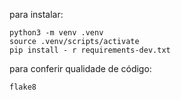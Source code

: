 para instalar:
```console
python3 -m venv .venv
source .venv/scripts/activate
pip install - r requirements-dev.txt
```

para conferir qualidade de código:
```console
flake8
```